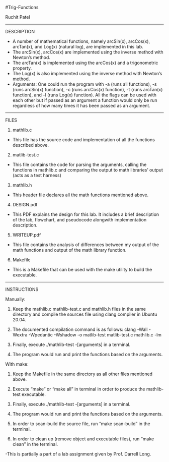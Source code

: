 #Trig-Functions

Ruchit Patel

---------------------
DESCRIPTION

- A number of mathematical functions, namely arcSin(x), arcCos(x), arcTan(x), and Log(x) (natural log), are implemented in this lab. 
- The arcSin(x), arcCos(x) are implemented using the inverse method with Newton’s method.
- The arcTan(x) is implemented using the arcCos(x) and a trigonometric property. 
- The Log(x) is also implemented using the inverse method with Newton’s method.
- Arguments: One could run the program with -a (runs all functions), -s (runs arcSin(x) function),  -c (runs arcCos(x) function),  -t (runs arcTan(x) function), and  -l (runs Log(x) function). All the 
 flags can be used with each other but if passed as an argument a function would only be run 
 regardless of how many times it has been passed as an argument.


---------------------
FILES

1. mathlib.c

- This file has the source code and implementation of all the functions described above.

2. matlib-test.c 

- This file contains the code for parsing the arguments, calling the functions in mathlib.c and comparing the output to math libraries’ output (acts as a test harness)

3. mathlib.h

- This header file declares all the math functions mentioned above.

4. DESIGN.pdf 

- This PDF explains the design for this lab. It includes a brief description of the lab, flowchart, and pseudocode alongwith implementation description.

5. WRITEUP.pdf

- This file contains the analysis of differences between my output of the math functions and output of the math library function.

6. Makefile

- This is a Makefile that can be used with the make utility to build the executable.



---------------------
INSTRUCTIONS

Manually:
1. Keep the mathlib.c mathlib-test.c and mathlib.h files in the same directory and compile the sources file using clang compiler in Ubuntu 20.04.

2. The documented compilation command is as follows: clang -Wall -Wextra -Wpedantic -Wshadow -o matlib-test matlib-test.c mathlib.c -lm

3. Finally, execute ./mathlib-test -[arguments] in a terminal. 

4. The program would run and print the functions based on the arguments. 


With make:
1. Keep the Makefile in the same directory as all other files mentioned above.

2. Execute “make” or “make all” in terminal in order to produce the mathlib-test executable. 

3. Finally, execute ./mathlib-test -[arguments] in a terminal. 

4. The program would run and print the functions based on the arguments. 

5. In order to scan-build the source file, run “make scan-build” in the terminal.

6. In order to clean up (remove object and executable files), run “make clean” in the terminal.


-This is partially a part of a lab assignment given by Prof. Darrell Long.

